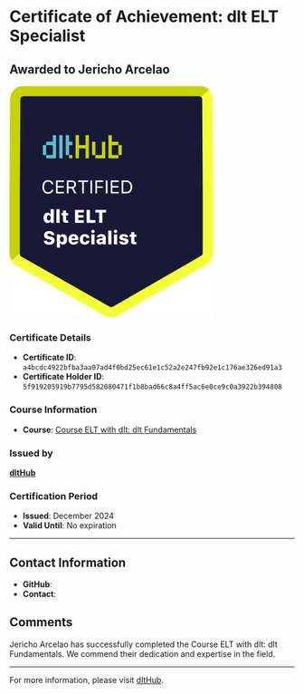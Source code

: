 
# Certificate of Achievement: dlt ELT Specialist

## Awarded to **Jericho Arcelao**

![Course Image](../badges/dlt_ELT_specialist.png)

### Certificate Details
- **Certificate ID**: `a4bcdc4922bfba3aa07ad4f0bd25ec61e1c52a2e247fb92e1c176ae326ed91a3`
- **Certificate Holder ID**: `5f919205919b7795d582080471f1b8bad66c8a4ff5ac6e0ce9c0a3922b394808`

### Course Information
- **Course**: [Course ELT with dlt: dlt Fundamentals](https://github.com/dlt-hub/dlthub-education/tree/main/courses/dlt_fundamentals_dec_2024)

### Issued by
[**dltHub**](https://dlthub.com/) 

### Certification Period
- **Issued**: December 2024
- **Valid Until**: No expiration

---

## Contact Information
- **GitHub**: 
- **Contact**: 

## Comments
Jericho Arcelao has successfully completed the Course ELT with dlt: dlt Fundamentals. We commend their dedication and expertise in the field.

---

For more information, please visit [dltHub](https://dlthub.com/).
    